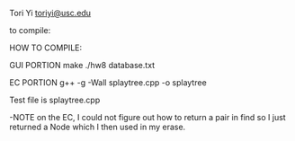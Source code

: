 Tori Yi
toriyi@usc.edu

to compile:

HOW TO COMPILE:

GUI PORTION
make
./hw8 database.txt

EC PORTION
g++ -g -Wall splaytree.cpp -o splaytree

Test file is splaytree.cpp 

-NOTE
on the EC, I could not figure out how to return a pair in find so I just returned a Node 
which I then used in my erase. 




